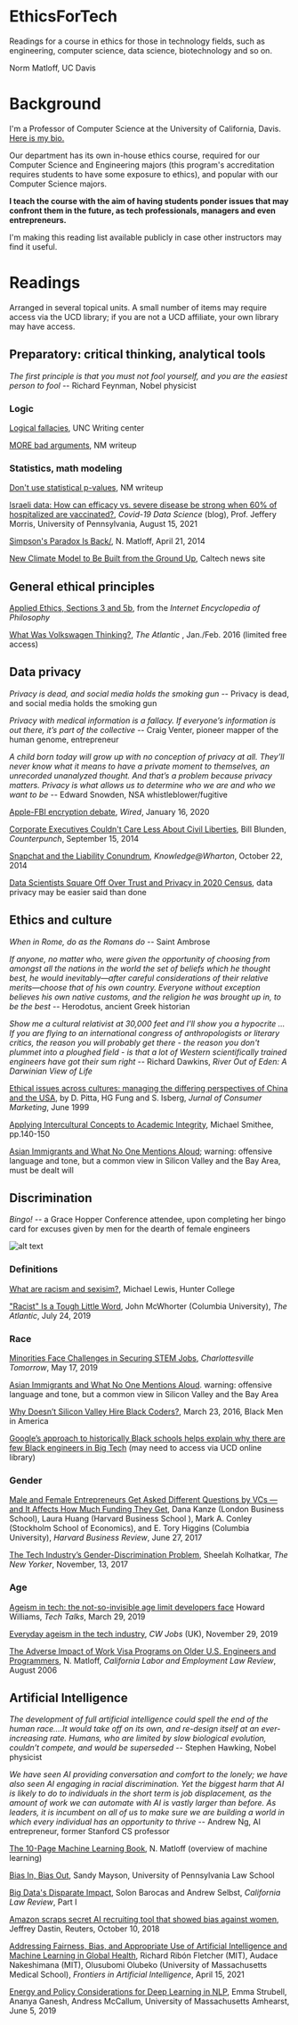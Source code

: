 # EthicsForTech

Readings for a course in ethics for those in technology fields,
such as engineering, computer science, data science, biotechnology and
so on.

Norm Matloff, UC Davis

# Background

I'm a Professor of Computer Science at the University of California,
Davis.  [Here is my bio.](http://heather.cs.ucdavis.edu/matloff.html)

Our department has its own in-house ethics course, required for
our Computer Science and Engineering majors (this program's
accreditation requires students to have some exposure to ethics), and
popular with our Computer Science majors.

**I teach the course with the aim of having students ponder issues that
may confront them in the future, as tech professionals, managers and even
entrepreneurs.**

I'm making this reading list available publicly in case other
instructors may find it useful.

# Readings

Arranged in several topical units.  A small number of items may require
access via the UCD library; if you are not a UCD affiliate, your own
library may have access.

## Preparatory:  critical thinking, analytical tools

*The first principle is that you must not fool yourself, and you are the
easiest person to fool* -- Richard Feynman, Nobel physicist

### Logic

[Logical fallacies](http://writingcenter.unc.edu/handouts/fallacies/),
UNC Writing center

[MORE bad arguments](http://heather.cs.ucdavis.edu/~matloff/188/MOREBadArgs.html), NM writeup

### Statistics, math modeling

[Don't use statistical p-values](https://github.com/matloff/regtools/blob/master/inst/NoPVals.md), NM writeup

[Israeli data: How can efficacy vs. severe disease be strong when 60% of
hospitalized are vaccinated?](https://www.covid-datascience.com/post/israeli-data-how-can-efficacy-vs-severe-disease-be-strong-when-60-of-hospitalized-are-vaccinated),
*Covid-19 Data Science* (blog), Prof. Jeffery Morris, University of
Pennsylvania, August 15, 2021

[Simpson's Paradox Is Back/](https://matloff.wordpress.com/2014/04/21/simpsons-paradox-is-back/),
N. Matloff, April 21, 2014

[New Climate Model to Be Built from the Ground
Up](https://www.caltech.edu/about/news/new-climate-model-be-built-ground-84636),
Caltech news site

## General ethical principles

[Applied Ethics, Sections 3 and 5b](http://www.iep.utm.edu/ap-ethic/#SH5), 
from the *Internet Encyclopedia of Philosophy*

[What Was Volkswagen Thinking?](http://www.theatlantic.com/magazine/archive/2016/01/what-was-volkswagen-thinking/419127/),
*The Atlantic* , Jan./Feb. 2016 (limited free access)

## Data privacy

*Privacy is dead, and social media holds the smoking gun* -- Privacy is
dead, and social media holds the smoking gun

*Privacy with medical information is a fallacy. If everyone’s
information is out there, it’s part of the collective* -- Craig Venter,
pioneer mapper of the human genome, entrepreneur

*A child born today will grow up with no conception of privacy at all.
They’ll never know what it means to have a private moment to
themselves, an unrecorded unanalyzed thought. And that’s a problem
because privacy matters. Privacy is what allows us to determine who we
are and who we want to be* -- Edward Snowden, NSA
whistleblower/fugitive

[Apple-FBI encryption
debate](https://www.wired.com/story/apple-fbi-iphone-encryption-pensacola/),
*Wired*, January 16, 2020

[Corporate Executives Couldn\'t Care Less About Civil Liberties](http://www.counterpunch.org/2014/09/15/corporate-executives-couldnt-care-less-about-civil-liberties/),
Bill Blunden, *Counterpunch*, September 15, 2014

[Snapchat and the Liability Conundrum](http://knowledge.wharton.upenn.edu/article/snapchat-shawndra-hill/), 
*Knowledge\@Wharton*, October 22, 2014

[Data Scientists Square Off Over Trust and Privacy in 2020 Census](https://www.bloomberg.com/news/articles/2021-08-12/data-scientists-ask-can-we-trust-the-2020-census),
data privacy may be easier said than done


## Ethics and culture

*When in Rome, do as the Romans do* -- Saint Ambrose

*If anyone, no matter who, were given the opportunity of choosing from
amongst all the nations in the world the set of beliefs which he thought
best, he would inevitably—after careful considerations of their relative
merits—choose that of his own country. Everyone without exception
believes his own native customs, and the religion he was brought up in,
to be the best* -- Herodotus, ancient Greek historian

*Show me a cultural relativist at 30,000 feet and I'll show you a
hypocrite ... If you are flying to an international congress of
anthropologists or literary critics, the reason you will probably get
there - the reason you don't plummet into a ploughed field - is that a
lot of Western scientifically trained engineers have got their sum
right* -- Richard Dawkins, *River Out of Eden: A Darwinian View of Life*

[Ethical issues across cultures: managing the differing perspectives 
of China and the
USA](https://mdsoar.org/bitstream/handle/11603/4081/Ethical_issues_across_cultures_Managing_the_differ.pdf?sequence=1),
by D. Pitta, HG Fung and S. Isberg, *Jurnal of Consumer Marketing*, June 1999

[Applying Intercultural Concepts to Academic
Integrity](https://www.researchgate.net/publication/42251761_Applying_Intercultural_Concepts_to_Academic_Integrity),
Michael Smithee, pp.140-150

[Asian Immigrants and What No One Mentions Aloud](https://educationrealist.wordpress.com/2013/10/08/asian-immigrants-and-what-no-one-mentions-aloud/);
warning: offensive language and tone, but a common view in Silicon 
Valley and the Bay Area, must be dealt will 


## Discrimination

*Bingo!* -- a Grace Hopper Conference attendee, upon completing her
bingo card for excuses given by men for the dearth of female engineers

![alt text](https://pbs.twimg.com/media/Bzd-57YCYAEeUht?format=jpg&name=medium
)

### Definitions

[What are racism and sexisim?](https://voicethread.com/myvoice/thread/15778589/98729948/91052359),
Michael Lewis, Hunter College

["Racist" Is a Tough Little Word](https://www.theatlantic.com/ideas/archive/2019/07/racism-concept-change/594526/),
John McWhorter (Columbia University), *The Atlantic*, July 24, 2019

### Race

[Minorities Face Challenges in Securing STEM Jobs](https://www.cvilletomorrow.org/articles/minorities-face-challenges-in-securing-stem-jobs/), 
*Charlottesville Tomorrow*, May 17, 2019

[Asian Immigrants and What No One Mentions Aloud](https://educationrealist.wordpress.com/2013/10/08/asian-immigrants-and-what-no-one-mentions-aloud/).
warning: offensive language and tone, but a common view in
Silicon Valley and the Bay Area

[Why Doesn’t Silicon Valley Hire Black
Coders?](https://blackmeninamerica.com/why-doesnt-silicon-valley-hire-black-coders/), March 23, 2016, Black Men in America

[Google’s approach to historically Black schools helps explain why there are few Black engineers in Big Tech](https://www.washingtonpost.com/technology/2021/03/04/google-hbcu-recruiting/) (may need to access via UCD online library)

### Gender

[Male and Female Entrepreneurs Get Asked Different Questions by VCs — and It Affects How Much Funding They Get](https://hbr.org/2017/06/male-and-female-entrepreneurs-get-asked-different-questions-by-vcs-and-it-affects-how-much-funding-they-get),
Dana Kanze (London Business School), Laura Huang (Harvard Business School
), Mark A. Conley (Stockholm School of Economics), and E. Tory Higgins 
(Columbia University), *Harvard Business Review*, June 27, 2017

[The Tech Industry’s Gender-Discrimination Problem](https://www.newyorker.com/magazine/2017/11/20/the-tech-industrys-gender-discrimination-problem?utm_source=NYR_REG_GATE),
Sheelah Kolhatkar, *The New Yorker*, November, 13, 2017

### Age

[Ageism in tech: the not-so-invisible age limit developers face](https://bdtechtalks.com/2019/03/29/ageism-in-tech-age-limit-software-developers-face/)
Howard Williams, *Tech Talks*, March 29, 2019

[Everyday ageism in the tech
industry](https://www.cwjobs.co.uk/advice/ageism-in-tech),
*CW Jobs* (UK), November 29, 2019

[The Adverse Impact of Work Visa Programs on Older U.S. Engineers and Programmers](http://heather.cs.ucdavis.edu/CLER.pdf),
N. Matloff, *California Labor and Employment Law Review*, August 2006

## Artificial Intelligence

*The development of full artificial intelligence could spell the end of
the human race….It would take off on its own, and re-design itself at an
ever-increasing rate. Humans, who are limited by slow biological
evolution, couldn’t compete, and would be superseded* -- 
Stephen Hawking, Nobel physicist

*We have seen AI providing conversation and comfort to the lonely; we
have also seen AI engaging in racial discrimination. Yet the biggest
harm that AI is likely to do to individuals in the short term is job
displacement, as the amount of work we can automate with AI is vastly
larger than before. As leaders, it is incumbent on all of us to make
sure we are building a world in which every individual has an
opportunity to thrive* -- Andrew Ng, AI entrepreneur, former Stanford CS
professor

[The 10-Page Machine Learning
Book](https://github.com/matloff/regtools/blob/master/inst/MLOverview.md),
N. Matloff (overview of machine learning)

[Bias In, Bias Out](https://www.law.upenn.edu/live/files/6104-sandy-mayson-optimizing-government-project-11-3-16),
Sandy Mayson, University of Pennsylvania Law School

[Big Data's Disparate Impact](https://www.courts.ca.gov/documents/BTB24-2L-2.pdf),
Solon Barocas and Andrew Selbst, *California Law Review*, Part I

[Amazon scraps secret AI recruiting tool that showed bias against
women](https://www.reuters.com/article/us-amazon-com-jobs-automation-insight/amazon-scraps-secret-ai-recruiting-tool-that-showed-bias-against-women-idUSKCN1MK08G), 
Jeffrey Dastin, Reuters, October 10, 2018

[Addressing Fairness, Bias, and Appropriate Use of Artificial
Intelligence and Machine Learning in Global Health](https://www.frontiersin.org/articles/10.3389/frai.2020.561802/full),
Richard Ribón Fletcher (MIT),
Audace Nakeshimana (MIT), 
Olusubomi Olubeko (University of Massachusetts Medical School), 
*Frontiers in Artificial Intelligence*, April 15, 2021

[Energy and Policy Considerations for Deep Learning in
NLP](https://arxiv.org/pdf/1906.02243.pdf), 
Emma Strubell, Ananya Ganesh, Andress McCallum, University of
Massachusetts Amhearst, June 5, 2019

